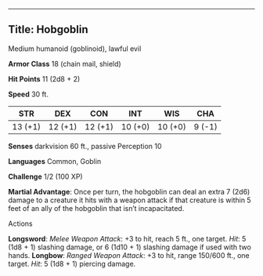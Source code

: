 -------------------------
Title: Hobgoblin
-------------------------


Medium humanoid (goblinoid), lawful evil

**Armor Class** 18 (chain mail, shield)

**Hit Points** 11 (2d8 + 2)

**Speed** 30 ft.

  STR|         DEX|         CON|         INT|         WIS|        CHA|
  ---------| ---------| ---------|---------| ---------| --------|
   13 (+1)   | 12 (+1)   | 12 (+1)   | 10 (+0)   | 10 (+0)   | 9 (-1)

**Senses** darkvision 60 ft., passive Perception 10

**Languages** Common, Goblin

**Challenge** 1/2 (100 XP)


**Martial Advantage**: Once per turn, the hobgoblin can deal an
    extra 7 (2d6) damage to a creature it hits with a weapon attack if
    that creature is within 5 feet of an ally of the hobgoblin that
    isn’t incapacitated.


Actions

**Longsword**: *Melee Weapon Attack*: +3 to hit, reach 5 ft.,
    one target. *Hit*: 5 (1d8 + 1) slashing damage, or 6 (1d10 + 1)
    slashing damage if used with two hands.
**Longbow**: *Ranged Weapon Attack*: +3 to hit, range 150/600 ft.,
    one target. *Hit*: 5 (1d8 + 1) piercing damage.

